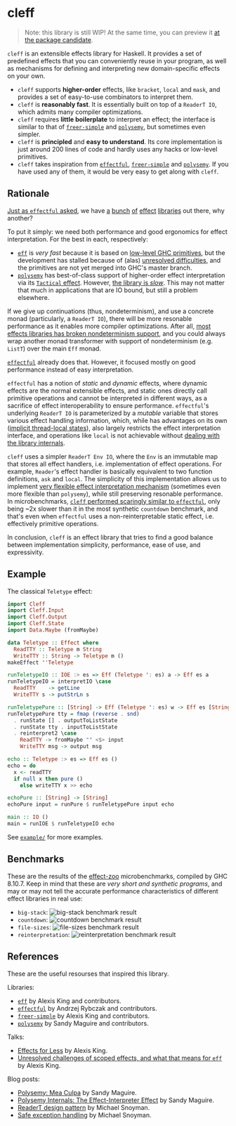 # cleff

> Note: this library is still WIP! At the same time, you can preview it [at the package candidate](https://hackage.haskell.org/package/cleff-0.1.0.0/candidate).

`cleff` is an extensible effects library for Haskell. It provides a set of predefined effects that you can conveniently reuse in your program, as well as mechanisms for defining and interpreting new domain-specific effects on your own.

- `cleff` supports **higher-order** effects, like `bracket`, `local` and `mask`, and provides a set of easy-to-use combinators to interpret them.
- `cleff` is **reasonably fast**. It is essentially built on top of a `ReaderT IO`, which admits many compiler optimizations.
- `cleff` requires **little boilerplate** to interpret an effect; the interface is similar to that of [`freer-simple`] and [`polysemy`], but sometimes even simpler.
- `cleff` is **principled** and **easy to understand**. Its core implementation is just around 200 lines of code and hardly uses any hacks or low-level primitives.
- `cleff` takes inspiration from [`effectful`], [`freer-simple`] and [`polysemy`]. If you have used any of them, it would be very easy to get along with `cleff`.

## Rationale

[Just as `effectful` asked](https://github.com/arybczak/effectful#motivation), we have [a][`polysemy`] [bunch][`fused-effects`] [of][`effectful`] [effect][`eff`] [libraries][`freer-simple`] out there, why another?

To put it simply: we need both performance and good ergonomics for effect interpretation. For the best in each, respectively:

- [`eff`] is *very fast* because it is based on [low-level GHC primitives](https://github.com/ghc-proposals/ghc-proposals/pull/313), but the development has stalled because of (alas) [unresolved difficulties](https://www.reddit.com/r/haskell/comments/pywuqg/unresolved_challenges_of_scoped_effects_and_what/), and the primitives are not yet merged into GHC's master branch.
- [`polysemy`] has best-of-class support of higher-order effect interpretation via its [`Tactical` effect](https://hackage.haskell.org/package/polysemy-1.6.0.0/docs/Polysemy.html#t:Tactical). However, [the library is *slow*](https://reasonablypolymorphic.com/blog/mea-culpa/). This may not matter that much in applications that are IO bound, but still a problem elsewhere.

If we give up continuations (thus, nondeterminism), and use a concrete monad (particularly, a `ReaderT IO`), there will be more resonable performance as it enables more compiler optimizations. After all, [most effects libraries has broken nondeterminism support](https://github.com/polysemy-research/polysemy/issues/246), and you could always wrap another monad transformer with support of nondeterminism (e.g. `ListT`) over the main `Eff` monad.

[`effectful`] already does that. However, it focused mostly on good performance instead of easy interpretation.

`effectful` has a notion of *static* and *dynamic* effects, where dynamic effects are the normal extensible effects, and static ones directly call primitive operations and cannot be interpreted in different ways, as a sacrifice of effect interoperability to ensure performance. `effectful`'s underlying `ReaderT IO` is parameterized by a *mutable* variable that stores various effect handling information, which, while has advantages on its own ([implicit thread-local states](https://github.com/re-xyr/cleff/issues/1)), also largely restricts the effect interpretation interface, and operations like `local` is not achievable without [dealing with the library internals](https://github.com/arybczak/effectful/blob/master/effectful-core/src/Effectful/Reader.hs#L49).

`cleff` uses a simpler `ReaderT Env IO`, where the `Env` is an immutable map that stores all effect handlers, i.e. implementation of effect operations. For example, `Reader`'s effect handler is basically equivalent to two function definitions, `ask` and `local`. The simplicity of this implementation allows us to implement [very flexible effect interpretation mechanism](https://hackage.haskell.org/package/cleff-0.1.0.0/candidate/docs/Cleff.html#g:6) (sometimes even more flexible than `polysemy`), while still preserving resonable performance. In microbenchmarks, [`cleff` performed scaringly similar to `effectful`](#benchmarks), only being ~2x slower than it in the most synthetic `countdown` benchmark, and that's even when `effectful` uses a non-reinterpretable static effect, i.e. effectively primitive operations.

In conclusion, `cleff` is an effect library that tries to find a good balance between implementation simplicity, performance, ease of use, and expressivity.

## Example

The classical `Teletype` effect:

```haskell
import Cleff
import Cleff.Input
import Cleff.Output
import Cleff.State
import Data.Maybe (fromMaybe)

data Teletype :: Effect where
  ReadTTY :: Teletype m String
  WriteTTY :: String -> Teletype m ()
makeEffect ''Teletype

runTeletypeIO :: IOE :> es => Eff (Teletype ': es) a -> Eff es a
runTeletypeIO = interpretIO \case
  ReadTTY    -> getLine
  WriteTTY s -> putStrLn s

runTeletypePure :: [String] -> Eff (Teletype ': es) w -> Eff es [String]
runTeletypePure tty = fmap (reverse . snd)
  . runState [] . outputToListState
  . runState tty . inputToListState
  . reinterpret2 \case
    ReadTTY -> fromMaybe "" <$> input
    WriteTTY msg -> output msg

echo :: Teletype :> es => Eff es ()
echo = do
  x <- readTTY
  if null x then pure ()
    else writeTTY x >> echo

echoPure :: [String] -> [String]
echoPure input = runPure $ runTeletypePure input echo

main :: IO ()
main = runIOE $ runTeletypeIO echo
```

See [`example/`](https://github.com/re-xyr/cleff/tree/master/example/) for more examples.

## Benchmarks

These are the results of the [effect-zoo](https://github.com/ocharles/effect-zoo) microbenchmarks, compiled by GHC 8.10.7. Keep in mind that these are *very short and synthetic programs*, and may or may not tell the accurate performance characteristics of different effect libraries in real use:

- `big-stack`: ![big-stack benchmark result](https://raw.githubusercontent.com/re-xyr/cleff/master/docs/img/effect-zoo-big-stack.png)
- `countdown`: ![countdown benchmark result](https://raw.githubusercontent.com/re-xyr/cleff/master/docs/img/effect-zoo-countdown.png)
- `file-sizes`: ![file-sizes benchmark result](https://raw.githubusercontent.com/re-xyr/cleff/master/docs/img/effect-zoo-file-sizes.png)
- `reinterpretation`: ![reinterpretation benchmark result](https://raw.githubusercontent.com/re-xyr/cleff/master/docs/img/effect-zoo-reinterpretation.png)

## References

These are the useful resourses that inspired this library.

Libraries:

- [`eff`] by Alexis King and contributors.
- [`effectful`] by Andrzej Rybczak and contributors.
- [`freer-simple`] by Alexis King and contributors.
- [`polysemy`] by Sandy Maguire and contributors.

Talks:

- [Effects for Less](https://www.youtube.com/watch?v=0jI-AlWEwYI) by Alexis King.
- [Unresolved challenges of scoped effects, and what that means for `eff`](https://www.twitch.tv/videos/1163853841) by Alexis King.

Blog posts:

- [Polysemy: Mea Culpa](https://reasonablypolymorphic.com/blog/mea-culpa/) by Sandy Maguire.
- [Polysemy Internals: The Effect-Interpreter Effect](https://reasonablypolymorphic.com/blog/tactics/) by Sandy Maguire.
- [ReaderT design pattern](https://www.fpcomplete.com/blog/2017/06/readert-design-pattern/) by Michael Snoyman.
- [Safe exception handling](https://www.fpcomplete.com/blog/2016/11/exceptions-best-practices-haskell/) by Michael Snoyman.

[`polysemy`]: https://hackage.haskell.org/package/polysemy
[`fused-effects`]: https://hackage.haskell.org/package/fused-effects
[`effectful`]: https://github.com/arybczak/effectful
[`eff`]: https://github.com/hasura/eff
[`freer-simple`]: https://hackage.haskell.org/package/freer-simple
